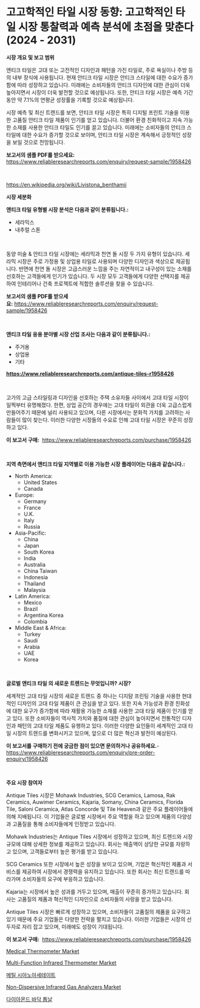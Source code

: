 <p><h1>고고학적인 타일 시장 동향: 고고학적인 타일 시장 통찰력과 예측 분석에 초점을 맞춘다 (2024 - 2031)</h1></p><p><strong>시장 개요 및 보고 범위</strong></p>
<p><p>앤티크 타일은 고대 또는 고전적인 디자인과 패턴을 가진 타일로, 주로 욕실이나 주방 등의 내부 장식에 사용됩니다. 현재 안티크 타일 시장은 안티크 스타일에 대한 수요가 증가함에 따라 성장하고 있습니다. 미래에는 소비자들의 안티크 디자인에 대한 관심이 더욱 높아지면서 시장이 더욱 발전할 것으로 예상됩니다. 또한, 안티크 타일 시장은 예측 기간 동안 약 7.1%의 연평균 성장률을 기록할 것으로 예상됩니다. </p><p>시장 예측 및 최신 트렌드를 보면, 안티크 타일 시장은 특히 디지털 프린트 기술을 이용한 고품질 안티크 타일 제품이 인기를 얻고 있습니다. 더불어 환경 친화적이고 지속 가능한 소재를 사용한 안티크 타일도 인기를 끌고 있습니다. 미래에는 소비자들의 안티크 스타일에 대한 수요가 증가할 것으로 보이며, 안티크 타일 시장은 계속해서 긍정적인 성장을 보일 것으로 전망됩니다.</p></p>
<p><strong>보고서의 샘플 PDF를 받으세요:</strong> <a href="https://www.reliableresearchreports.com/enquiry/request-sample/1958426">https://www.reliableresearchreports.com/enquiry/request-sample/1958426</a></p>
<p>&nbsp;</p>
<p><a href="https://en.wikipedia.org/wiki/Livistona_benthamii">https://en.wikipedia.org/wiki/Livistona_benthamii</a></p>
<p><strong>시장 세분화</strong></p>
<p><strong>앤티크 타일 유형별 시장 분석은 다음과 같이 분류됩니다.:</strong></p>
<p><ul><li>세라믹스</li><li>내추럴 스톤</li></ul></p>
<p>&nbsp;</p>
<p><p>동양 미술 & 안티크 타일 시장에는 세라믹과 천연 돌 시장 두 가지 유형이 있습니다. 세라믹 시장은 주로 가정용 및 상업용 타일로 사용되며 다양한 디자인과 색상으로 제공됩니다. 반면에 천연 돌 시장은 고급스러운 느낌을 주는 자연적이고 내구성이 있는 소재를 선호하는 고객들에게 인기가 있습니다. 두 시장 모두 고객들에게 다양한 선택지를 제공하여 인테리어나 건축 프로젝트에 적합한 솔루션을 찾을 수 있습니다.</p></p>
<p><strong>보고서의 샘플 PDF를 받으세요:</strong>&nbsp;<a href="https://www.reliableresearchreports.com/enquiry/request-sample/1958426">https://www.reliableresearchreports.com/enquiry/request-sample/1958426</a></p>
<p>&nbsp;</p>
<p><strong> 앤티크 타일 응용 분야별 시장 산업 조사는 다음과 같이 분류됩니다.:</strong></p>
<p><ul><li>주거용</li><li>상업용</li><li>기타</li></ul></p>
<p><strong><a href="https://www.reliableresearchreports.com/antique-tiles-r1958426">https://www.reliableresearchreports.com/antique-tiles-r1958426</a></strong></p>
<p>&nbsp;</p>
<p><p>고가의 고급 스타일링과 디자인을 선호하는 주택 소유자들 사이에서 고대 타일 시장이 일찍부터 유명해졌다. 한편, 상업 공간의 경우에는 고대 타일이 외관을 더욱 고급스럽게 만들어주기 때문에 널리 사용되고 있으며, 다른 시장에서는 문화적 가치를 고려하는 사람들이 많이 찾는다. 이러한 다양한 시장들의 수요로 인해 고대 타일 시장은 꾸준히 성장하고 있다.</p></p>
<p><strong>이 보고서 구매:</strong>&nbsp; <a href="https://www.reliableresearchreports.com/purchase/1958426">https://www.reliableresearchreports.com/purchase/1958426</a></p>
<p>&nbsp;</p>
<p><strong>지역 측면에서 앤티크 타일 지역별로 이용 가능한 시장 플레이어는 다음과 같습니다.:</strong></p>
<p><ul>
    <li>
        North America:
        <ul>
            <li>United States</li>
            <li>Canada</li>
        </ul>
    </li>
    <li>
        Europe:
        <ul>
            <li>Germany</li>
            <li>France</li>
            <li>U.K.</li>
            <li>Italy</li>
            <li>Russia</li>
        </ul>
    </li>
    <li>
        Asia-Pacific:
        <ul>
            <li>China</li>
            <li>Japan</li>
            <li>South Korea</li>
            <li>India</li>
            <li>Australia</li>
            <li>China Taiwan</li>
            <li>Indonesia</li>
            <li>Thailand</li>
            <li>Malaysia</li>
        </ul>
    </li>
    <li>
        Latin America:
        <ul>
            <li>Mexico</li>
            <li>Brazil</li>
            <li>Argentina Korea</li>
            <li>Colombia</li>
        </ul>
    </li>
    <li>
        Middle East & Africa:
        <ul>
            <li>Turkey</li>
            <li>Saudi</li>
            <li>Arabia</li>
            <li>UAE</li>
            <li>Korea</li>
        </ul>
    </li>
    </ul></p>
<p>&nbsp;</p>
<p><strong>글로벌 앤티크 타일 의 새로운 트렌드는 무엇입니까? 시장?</strong></p>
<p><p>세계적인 고대 타일 시장의 새로운 트렌드 중 하나는 디지턈 프린팅 기술을 사용한 현대적인 디자인의 고대 타일 제품이 큰 관심을 받고 있다. 또한 지속 가능성과 환경 친화성에 대한 요구가 증가함에 따라 재활용 가능한 소재를 사용한 고대 타일 제품이 인기를 얻고 있다. 또한 소비자들이 역사적 가치와 품질에 대한 관심이 높아지면서 전통적인 디자인과 패턴의 고대 타일 제품도 유행하고 있다. 이러한 다양한 요인들이 세계적인 고대 타일 시장의 트렌드를 변화시키고 있으며, 앞으로 더 많은 혁신과 발전이 예상된다.</p></p>
<p><strong>이 보고서를 구매하기 전에 궁금한 점이 있으면 문의하거나 공유하세요.</strong>- <a href="https://www.reliableresearchreports.com/enquiry/pre-order-enquiry/1958426">https://www.reliableresearchreports.com/enquiry/pre-order-enquiry/1958426</a></p>
<p>&nbsp;</p>
<p><strong>주요 시장 참여자</strong></p>
<p><p>Antique Tiles 시장은 Mohawk Industries, SCG Ceramics, Lamosa, Rak Ceramics, Auwimer Ceramics, Kajaria, Somany, China Ceramics, Florida Tile, Saloni Ceramica, Atlas Concorde 및 Tile Heaven과 같은 주요 플레이어들에 의해 지배됩니다. 이 기업들은 글로벌 시장에서 주요 역할을 하고 있으며 제품의 다양성과 고품질을 통해 소비자들에게 인정받고 있습니다.</p><p>Mohawk Industries는 Antique Tiles 시장에서 성장하고 있으며, 최신 트렌드와 시장 규모에 대해 상세한 정보를 제공하고 있습니다. 회사는 매출액이 상당한 규모를 자랑하고 있으며, 고객들로부터 높은 평가를 받고 있습니다.</p><p>SCG Ceramics 또한 시장에서 높은 성장을 보이고 있으며, 기업은 혁신적인 제품과 서비스를 제공하여 시장에서 경쟁력을 유지하고 있습니다. 또한 회사는 최신 트렌드를 따라가며 소비자들의 요구에 부응하고 있습니다.</p><p>Kajaria는 시장에서 높은 성과를 거두고 있으며, 매출이 꾸준히 증가하고 있습니다. 회사는 고품질의 제품과 혁신적인 디자인으로 소비자들의 사랑을 받고 있습니다.</p><p>Antique Tiles 시장은 빠르게 성장하고 있으며, 소비자들이 고품질의 제품을 요구하고 있기 때문에 주요 기업들은 다양한 전략을 펼치고 있습니다. 이러한 기업들은 시장의 선두자로 자리 잡고 있으며, 미래에도 성장이 기대됩니다.</p></p>
<p><strong>이 보고서 구매:</strong>&nbsp;&nbsp;<a href="https://www.reliableresearchreports.com/purchase/1958426">https://www.reliableresearchreports.com/purchase/1958426</a></p>
<p><p><a href="https://medium.com/@go-emi/deep-dive-into-the-medical-thermometer-market-itstrends-market-segmentation-and-competitive-e2ebb007bbf5">Medical Thermometer Market</a></p><p><a href="https://github.com/seamusocallaghan/Market-Research-Report-List-1/blob/main/multi-function-infrared-thermometer-market.md">Multi-Function Infrared Thermometer Market</a></p><p><a href="https://medium.com/@conradkirrlin76575/%EA%B8%80%EB%A1%9C%EB%B2%8C-%EB%A9%94%ED%8B%B8-%EC%8B%9C%EC%95%84%EB%85%B8%EC%95%84%EC%84%B8%ED%85%8C%EC%9D%B4%ED%8A%B8-%EC%8B%9C%EC%9E%A5-%ED%98%84%ED%99%A9-2024%EB%85%84-2031%EB%85%84-%EB%B0%8F-%EC%A7%80%EC%97%AD%EB%B3%84-%EC%A0%9C%ED%92%88-%EB%B0%8F-%EC%B5%9C%EC%A2%85-%EC%82%AC%EC%9A%A9%EC%B2%98-%EC%98%88%EC%B8%A1-82c377e58598">메틸 시아노아세테이트</a></p><p><a href="https://github.com/twilaDurgan2023/Market-Research-Report-List-1/blob/main/non-dispersive-infrared-gas-analyzers-market.md">Non-Dispersive Infrared Gas Analyzers Market</a></p><p><a href="https://github.com/Nicolasrown5/Market-Research-Report-List-2/blob/main/185885557722.md">다이아몬드 바닥 톱날</a></p></p>